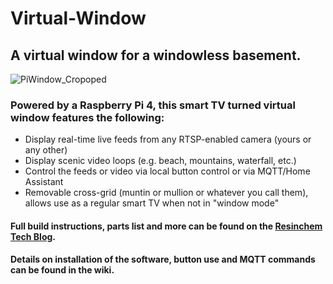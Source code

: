 # Virtual-Window
## A virtual window for a windowless basement. 

![PiWindow_Cropoped](https://user-images.githubusercontent.com/55962781/111055783-4f206680-8447-11eb-8ae0-bcf81e2ed6f3.jpg)

### Powered by a Raspberry Pi 4, this smart TV turned virtual window features the following:

* Display real-time live feeds from any RTSP-enabled camera (yours or any other)
* Display scenic video loops (e.g. beach, mountains, waterfall, etc.)
* Control the feeds or video via local button control or via MQTT/Home Assistant
* Removable cross-grid (muntin or mullion or whatever you call them), allows use as a regular smart TV when not in "window mode"

#### Full build instructions, parts list and more can be found on the [Resinchem Tech Blog](https://resinchemtech.blogspot.com/2021/03/a-virtual-window-for-windowless-basement.html).

#### Details on installation of the software, button use and MQTT commands can be found in the wiki.
